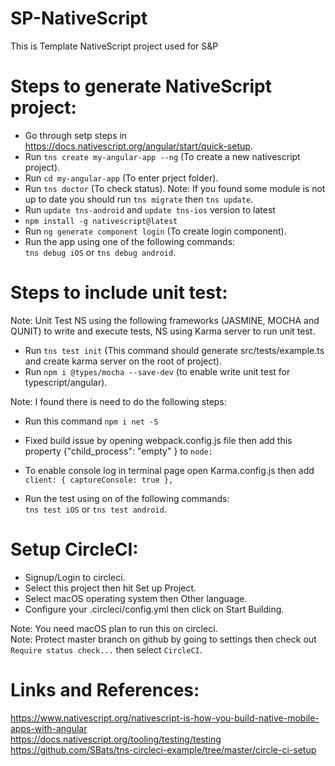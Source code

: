# SP-NativeScript
This is Template NativeScript project used for S&amp;P

# Steps to generate NativeScript project:  
- Go through setp steps in https://docs.nativescript.org/angular/start/quick-setup.
- Run ```tns create my-angular-app --ng``` (To create a new nativescript project).
- Run ```cd my-angular-app``` (To enter prject folder).
- Run ```tns doctor``` (To check status).
  Note: If you found some module is not up to date you should run ```tns migrate``` then ```tns update```.
- Run ```update tns-android``` and ```update tns-ios``` version to latest
- ```npm install -g nativescript@latest```
- Run ```ng generate component login``` (To create login component).
- Run the app using one of the following commands:  
```tns debug iOS```     or    ```tns debug android```.  

# Steps to include unit test:  
Note: Unit Test NS using the following frameworks (JASMINE, MOCHA and QUNIT) to write and execute tests, NS using Karma server to run unit test.  

- Run ```tns test init```  (This command should generate src/tests/example.ts and create karma server on the root of project).
- Run ```npm i @types/mocha --save-dev``` (to enable write unit test for typescript/angular).

Note: I found there is need to do the following steps:  
- Run this command ```npm i net -S```
- Fixed build issue by opening webpack.config.js file then add this property {"child_process": "empty" } to ```node:```  
- To enable console log in terminal page open Karma.config.js then add ```client: {
      captureConsole: true
    },```   

- Run the test using on of the following commands:  
```tns test iOS```     or    ```tns test android```.  

# Setup CircleCI:  
- Signup/Login to circleci.
- Select this project then hit Set up Project.
- Select macOS operating system then Other language.
- Configure your .circleci/config.yml then click on Start Building.  

Note: You need macOS plan to run this on circleci.  
Note: Protect master branch on github by going to settings then check out ```Require status check...``` then select ```CircleCI```.  

# Links and References:  
https://www.nativescript.org/nativescript-is-how-you-build-native-mobile-apps-with-angular  
https://docs.nativescript.org/tooling/testing/testing
https://github.com/SBats/tns-circleci-example/tree/master/circle-ci-setup
